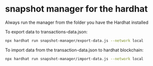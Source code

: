 # snapshot manager for the hardhat
Always run the manager from the folder you have the Hardhat installed

To export data to transactions-data.json:

```sh
npx hardhat run snapshot-manager/export-data.js --network local
```

To import data from the transaction-data.json to hardhat blockchain: 

```sh
npx hardhat run snapshot-manager/import-data.js --network local
```
